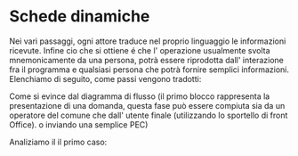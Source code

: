 # Schede dinamiche

Nei vari passaggi, ogni attore traduce nel proprio linguaggio le informazioni ricevute. Infine cio che si ottiene é che l' operazione usualmente svolta mnemonicamente da una persona, potrà essere riprodotta dall' interazione fra il programma e qualsiasi persona che potrà fornire semplici informazioni.
Elenchiamo di seguito, come passi vengono tradotti:

Come si evince dal diagramma di flusso (il primo blocco rappresenta la presentazione di una domanda, questa fase può essere compiuta sia da un operatore del comune che dall' utente finale (utilizzando lo sportello di front Office). o inviando una semplice PEC)

Analiziamo il il primo caso:


